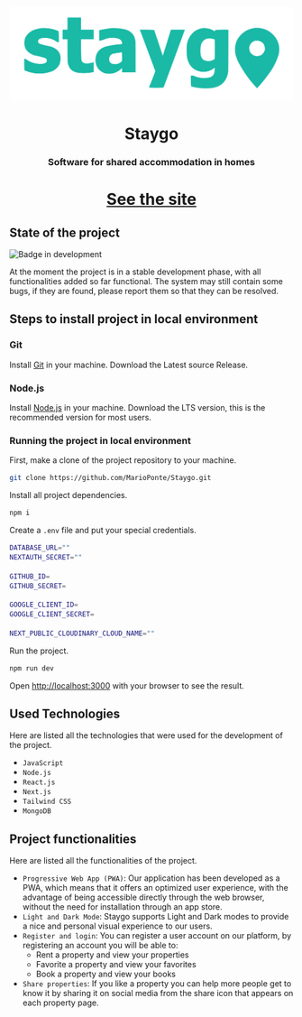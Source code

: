 <div align="center">
    <img src="public/images/appLogo.svg" alt="Staygo Logo">
    <h1 style="border-bottom: none;">Staygo</h1>
    <h3>Software for shared accommodation in homes</h3>
    <h1><a href="https://staygo.vercel.app/"><p>See the site</p></a></h1>
</div>

## State of the project

![Badge in development](https://img.shields.io/badge/STATUS-In%20Development-green.svg)

At the moment the project is in a stable development phase, with all functionalities added so far functional. The system may still contain some bugs, if they are found, please report them so that they can be resolved.

## Steps to install project in local environment

### Git
Install [Git](https://git-scm.com/) in your machine. 
Download the Latest source Release.

### Node.js
Install [Node.js](https://nodejs.org) in your machine. 
Download the LTS version, this is the recommended version for most users.

### Running the project in local environment

First, make a clone of the project repository to your machine.

```bash
git clone https://github.com/MarioPonte/Staygo.git
```

Install all project dependencies.

```bash
npm i
```

Create a ``.env`` file and put your special credentials.

```bash
DATABASE_URL=""
NEXTAUTH_SECRET=""

GITHUB_ID=
GITHUB_SECRET=

GOOGLE_CLIENT_ID=
GOOGLE_CLIENT_SECRET=

NEXT_PUBLIC_CLOUDINARY_CLOUD_NAME=""
```

Run the project.

```bash
npm run dev
```

Open [http://localhost:3000](http://localhost:3000) with your browser to see the result.

## Used Technologies

Here are listed all the technologies that were used for the development of the project.

- ``JavaScript``
- ``Node.js``
- ``React.js``
- ``Next.js``
- ``Tailwind CSS``
- ``MongoDB``

## Project functionalities

Here are listed all the functionalities of the project.

- `Progressive Web App (PWA)`: Our application has been developed as a PWA, which means that it offers an optimized user experience, with the advantage of being accessible directly through the web browser, without the need for installation through an app store.
- `Light and Dark Mode`: Staygo supports Light and Dark modes to provide a nice and personal visual experience to our users.
- `Register and login`: You can register a user account on our platform, by registering an account you will be able to:
    - Rent a property and view your properties
    - Favorite a property and view your favorites
    - Book a property and view your books
- `Share properties`: If you like a property you can help more people get to know it by sharing it on social media from the share icon that appears on each property page.



